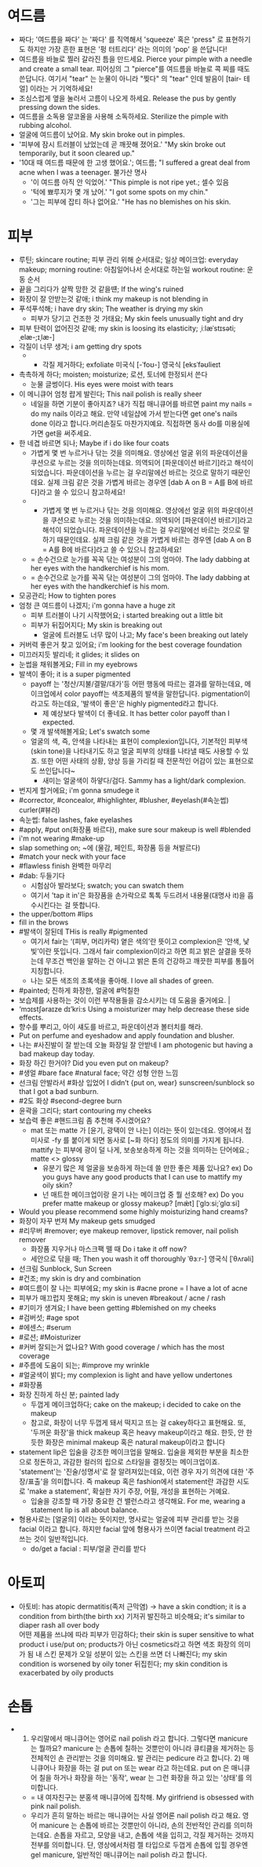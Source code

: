 # 여드름
* 짜다; '여드름을 짜다' 는 '짜다' 를 직역해서 'squeeze' 혹은 'press"  로 표현하기도 하지만 가장 흔한 표현은 '펑 터트리다' 라는 의미의 'pop' 을 쓴답니다!
* 여드름을 바늘로 찔러 갈라진 틈을 만드세요. Pierce your pimple with  a needle and create a small tear. 피어싱의 그 "pierce"를 여드름을 바늘로 콕 찌를 때도 쓴답니다. 여기서 "tear" 는 눈물이 아니라 "찢다" 의 "tear" 인데 발음이 [tair- 테얼] 이라는 거 기억하세요!
* 조심스럽게 옆을 눌러서 고름이 나오게 하세요. Release the pus by gently  pressing down the sides.
* 여드름을 소독용 알코올을 사용해 소독하세요. Sterilize the pimple with rubbing alcohol.
* 얼굴에 여드름이 났어요. My skin broke out in pimples.
* '피부에 잠시 트러블이 났었는데 곧 깨끗해 졌어요.' "My skin broke out temporarily,  but it soon cleared up."
* '10대 때 여드름 때문에 한 고생 했어요.'; 여드름; "I suffered a great deal from acne when I was a teenager. 불가산 명사
  * '이 여드름 아직 안 익었어.' "This pimple is not ripe yet.; 셀수 있음
  * '턱에 뾰루지가 몇 개 났어.' "I got some spots on my chin."
  * '그는 피부에 잡티 하나 없어요.' "He has no blemishes on his skin.

# 피부 
* 루틴; skincare routine; 피부 관리 위해 순서대로; 일상 메이크업: everyday makeup; morning routine: 아침일어나서 순서대로 하는일 workout routine: 운동 순서
* 끝을 그리다가 살짝 망한 것 같을떈; If the wing's ruined
* 화장이 잘 안받는것 같애; i think my makeup is not blending in
* 푸석푸석해; i have dry skin; The weather is drying my skin
	* 피부가 당기고 건조한 것 가태요; My skin feels unusually tight and dry
* 피부 탄력이 없어진것 같애; my skin is loosing its elasticity; ˌiːlæˈstɪsəti;ˌelæ-;ɪˌlæ-]
* 각질이 너무 생겨; i am getting dry spots
	* * 각질 제거하다; exfoliate 미국식 [-ˈfoʊ-]  영국식 [eksˈfəʊlieɪt
* 촉촉하게 하다; moisten; moisturize; 로션, 토너에 한정되서 쓴다
  * 눈물 글썽이다. His eyes were moist with tears
* 이 메니큐어 엄청 럅게 발린다; This nail polish is really sheer
	* 네일을 하면 기분이 좋아지죠? 내가 직접 매니큐어를 바르면 paint my nails = do my nails 이라고 해요. 만약 네일샵에 가서 받는다면 get one's nails done 이라고 합니다.머리손질도 마찬가지예요. 직접하면 동사 do를 미용실에 가면 get을 써주세요.
* 한 네겹 바르면 되나; Maybe if i do like four coats
	* 가볍게 몇 번 누르거나 닦는 것을 의미해요. 영상에선 얼굴 위의 파운데이션을 쿠션으로 누르는 것을 의미하는데요. 의역되어 [파운데이션 바르기]라고 해석이 되었습니다. 파운데이션을 누르는 걸 우리말에선 바르는 것으로 말하기 때문인데요. 실제 크림 같은 것을 가볍게 바르는 경우엔 [dab A on B = A를 B에 바르다]라고 쓸 수 있으니 참고하세요!
	* * 가볍게 몇 번 누르거나 닦는 것을 의미해요. 영상에선 얼굴 위의 파운데이션을 쿠션으로 누르는 것을 의미하는데요. 의역되어 [파운데이션 바르기]라고 해석이 되었습니다. 파운데이션을 누르는 걸 우리말에선 바르는 것으로 말하기 때문인데요. 실제 크림 같은 것을 가볍게 바르는 경우엔 [dab A on B = A를 B에 바르다]라고 쓸 수 있으니 참고하세요!
  * = 손수건으로 눈가를 꼭꼭 닦는 여성분이 그의 엄마야. The lady dabbing at her eyes with the handkerchief is his mom.
  * = 손수건으로 눈가를 꼭꼭 닦는 여성분이 그의 엄마야. The lady dabbing at her eyes with the handkerchief is his mom.
* 모공관리; How to tighten pores
* 엄청 큰 여드름이 나겠지; i'm gonna have a huge zit
	* 피부 트러블이 나기 시작했어요; i started breaking out a little bit
	* 피부가 뒤집어지다; My skin is breaking out
		* 얼굴에 트러블도 너무 많이 나고; My face's been breaking out lately
* 커버력 좋은거 찾고 있어요; i'm looking for the best coverage foundation
* 미끄러지듯 발리네; it glides; it slides on
* 눈썹을 채워볼게요; Fill in my eyebrows
* 발색이 좋아; it is a super pigmented
	* payoff 는 '청산/지불/결말/대가'등 어떤 행동에 따르는 결과를 말하는데요, 메이크업에서 color payoff는 색조제품의 발색을 말한답니다. pigmentation이라고도 하는데요, '발색이 좋은'은 highly pigmented라고 합니다.
		* 제 예상보다 발색이 더 좋네요. It has better color payoff than I expected. 
	* 몇 개 발색해볼게요; Let's swatch some
	* 얼굴의 색, 즉, 안색을 나타내는 표현이 complexion입니다, 기본적인 피부색 (skin tone)을 나타내기도 하고 얼굴 피부의 상태를 나타낼 때도 사용할 수 있죠. 또한 어떤 사태의 상황, 양상 등을 가리킬 때 전문적인 어감이 있는 표현으로도 쓰인답니다~ 
		* 새미는 얼굴색이 하얗다/검다. Sammy has a light/dark complexion.
* 번지게 할거에요; i'm gonna smudege it
* #corrector, #concealor, #highlighter, #blusher, #eyelash(#속눈썹) curler(#뷰러)
* 속눈썹: false lashes, fake eyelashes
* #apply, #put on(화장품 바르다), make sure sour makeup is well #blended
* i'm not wearing #make-up
* slap something on; ~에 (물감, 페인트, 화장품 등을 쳐발르다)
* #match your neck with your face
* #flawless finish 완벽한 마무리
* #dab: 두들기다
	* 시험삼아 발라보다; swatch; you can swatch them
	* 여기서 'tap it in'은 화장품을 손가락으로 톡톡 두드려서 내용물(대명사 it)을 흡수시킨다는 걸 뜻합니다.
* the upper/bottom #lips
* fill in the brows
* #발색이 잘된데 THis is really #pigmented
	* 여기서 fair는 ‘(피부, 머리카락) 옅은 색의’란 뜻이고 complexion은 ‘안색, 낯빛’이란 뜻입니다. 그래서 fair complexion이라고 하면 희고 밝은 살결을 뜻하는데 무조건 백인을 말하는 건 아니고 밝은 톤의 건강하고 깨끗한 피부를 통틀어 지칭합니다. 
	* 나는 모든 색조의 초록색을 좋아해. I love all shades of green.
* #painted; 진하게 화장한, 얼굴에 #먹칠한
* 보습제를 사용하는 것이 이런 부작용들을 감소시키는 데 도움을 줄거에요. |
* ‘mɔɪstʃəraɪze dɪ’kri:s Using a moisturizer may help decrease these side effects. 
* 향수를 뿌리고, 아이 섀도를 바르고, 파운데이션과 볼터치를 해라.
* Put on perfume and eyeshadow and apply foundation and blusher.
* 나는 #사진발이 잘 받는데 오늘 화장일 잘 안받네 I am photogenic but having a bad makeup day today.
* 화장 하긴 한거야? 						 Did you even put on makeup?
* #생얼 #bare face #natural face; 약간 성형 안한 느낌
* 선크림 안발라서 #화상 입었어 I didn’t {put on, wear} sunscreen/sunblock so that I got a bad sunburn. 
* #2도 화상 #second-degree burn
* 윤곽을 그리다; start contouring my cheeks
* 보습력 좋은 #핸드크림 좀 추천해 주시겠어요?
	* mat 또는 matte 가 [윤기, 광택이 안 나는] 이라는 뜻이 있는데요. 영어에서 접미사로 -fy 를 붙이게 되면 동사로 [~화 하다] 정도의 의미를 가지게 됩니다. mattify 는 피부에 광이 덜 나게, 보송보송하게 하는 것을 의미하는 단어에요.; matte <> glossy
		* 유분기 많은 제 얼굴을 보송하게 하는데 쓸 만한 좋은 제품 있나요? ex) Do you guys have any good products that I can use to mattify my oily skin?
		* 넌 매트한 메이크업이랑 윤기 나는 메이크업 중 뭘 선호해? ex) Do you prefer matte makeup or glossy makeup? [mǽt]  [ˈɡlɔːsi;ˈɡlɑːsi]
* Would you please recommend some highly moisturizing hand creams?
* 화장이 자꾸 번져							 My makeup gets smudged
* #리무버 #remover; eye makeup remover, lipstick remover, nail polish remover
	* 화장품 지우거나 마스크팩 뗄 때 Do i take it off now?
	* 세안으로 닦을 때; Then you wash it off thoroughly ˈθɜːr-]  영국식 [ˈθʌrəli]
* 선크림	Sunblock, Sun Screen
* #건조; my skin is dry and combination
* #여드름이 잘 나는 피부에요; my skin is #acne prone = I have a lot of acne
* 피부가 매끄럽지 못해요; my skin is uneven  #breakout / acne / rash
* #기미가 생겨요; I have been getting #blemished on my cheeks
* #검버섯; #age spot
* #에센스; #serum
* #로션; #Moisturizer
* #커버 잘되는거 없나요? With good coverage / which has the most coverage
* #주름에 도움이 되는; #improve my wrinkle
* #얼굴색이 밝다; my complexion is light and have yellow undertones
* #화장품
* 화장 진하게 하신 분; painted lady
	* 두껍게 메이크업하다; cake on the makeup; i decided to cake on the makeup
	* 참고로, 화장이 너무 두껍게 돼서 떡지고 뜨는 걸 cakey하다고 표현해요. 또, '두꺼운 화장'을 thick makeup 혹은 heavy makeup이라고 해요. 한듯, 안 한듯한 화장은 minimal makeup 혹은 natural makeup이라고 합니다
* statement lip은 입술을 강조한 메이크업을 말해요. 입술을 제외한 부분을 최소한으로 정돈하고, 과감한 컬러의 립으로 스타일을 결정짓는 메이크업이죠. 'statement'는 '진술/성명서'로 잘 알려져있는데요, 이런 경우 자기 의견에 대한 '주장/표출'을 의미합니다. 즉 makeup 혹은 fashion에서 statement란 과감한 시도로 'make a statement', 확실한 자기 주장, 어필, 개성을 표현하는 거예요.
	* 입술을 강조할 때 가장 중요한 건 밸런스라고 생각해요. For me, wearing a statement lip is all about balance.
* 형용사로는 [얼굴의] 이라는 뜻이지만, 명사로는 얼굴에 피부 관리를 받는 것을 facial 이라고 합니다. 하지만 facial 앞에 형용사가 쓰이면 facial treatment 라고 쓰는 것이 일반적입니다. 
	* do/get a facial : 피부/얼굴 관리를 받다

# 아토피
* 아토비: has atopic dermatitis(족저 근막염) -> have a skin condtion; it is a condition from birth(the birth xx)
  기저귀 발진하고 비슷해요; it's similar to diaper rash all over body  
  어떤 제품을 쓰냐에 따라 피부가 민감하다; their skin is super sensitive to what product i use/put on; products가 아닌 cosmetics라고 하면 색조 화장의 의미가 됨
  내 스킨 문제가 오일 성분이 있는 스킨을 쓰면 더 나빠진다; my skin condition is worsened by oily toner
  뒤집힌다; my skin condition is exacerbated by oily products

# 손톱
* 1) 우리말에서 매니큐어는 영어로 nail polish 라고 합니다. 그렇다면 manicure 는 뭘까요? manicure 는 손톱에 칠하는 것뿐만이 아니라 큐티클을 제거하는 등 전체적인 손 관리받는 것을 의미해요. 발 관리는 pedicure 라고 합니다. 2) 매니큐어나 화장을 하는 걸 put on 또는 wear 라고 하는데요. put on 은 매니큐어 칠을 하거나 화장을 하는 '동작', wear 는 그런 화장을 하고 있는 '상태'를 의미합니다.
  * = 내 여자친구는 분홍색 매니큐어에 집착해. My girlfriend is obsessed with pink nail polish.
  * 우리가 흔히 말하는 바르는 매니큐어는 사실 영어론 nail polish 라고 해요. 영어 manicure 는 손톱에 바르는 것뿐만이 아니라, 손의 전반적인 관리를 의미하는데요. 손톱을 자르고, 모양을 내고, 손톱에 색을 입히고, 각질 제거하는 것까지 전부를 의미합니다. 단, 영상에서처럼 젤 타입으로 두껍게 손톱에 입힐 경우엔 gel manicure, 일반적인 매니큐어는 nail polish 라고 합니다.